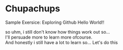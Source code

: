 # Chupachups
<!DOCTYPE html>
<html>
<body style="background-color:neonblue;>
    <h1 style="color:green;"> Sample Exersice: Exploring Github </h1>
    Hello World!!
    
   <p> so uhm, i still don't know how things work out so... <br>
   I'll persuade more to learn more ofcourse. <br>
   And honestly i still have a lot to learn so... Let's do this </p>
   </body>
   </html> 
